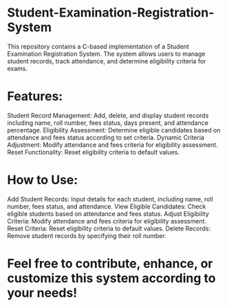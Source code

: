 # Student-Examination-Registration-System
This repository contains a C-based implementation of a Student Examination Registration System. The system allows users to manage student records, track attendance, and determine eligibility criteria for exams.

# Features:
Student Record Management: Add, delete, and display student records including name, roll number, fees status, days present, and attendance percentage.
Eligibility Assessment: Determine eligible candidates based on attendance and fees status according to set criteria.
Dynamic Criteria Adjustment: Modify attendance and fees criteria for eligibility assessment.
Reset Functionality: Reset eligibility criteria to default values.

# How to Use:
Add Student Records: Input details for each student, including name, roll number, fees status, and attendance.
View Eligible Candidates: Check eligible students based on attendance and fees status.
Adjust Eligibility Criteria: Modify attendance and fees criteria for eligibility assessment.
Reset Criteria: Reset eligibility criteria to default values.
Delete Records: Remove student records by specifying their roll number.

# Feel free to contribute, enhance, or customize this system according to your needs!
